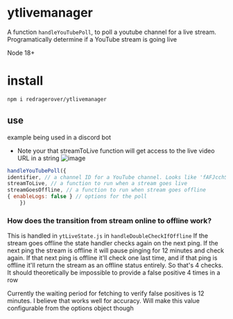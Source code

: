 # ytlivemanager

A function `handleYouTubePoll`, to poll a youtube channel for a live stream. Programatically determine if a YouTube stream is going live

Node 18+

# install

`npm i redragerover/ytlivemanager`

## use
example being used in a discord bot
- Note your that streamToLive function will get access to the live video URL in a string
![image](https://user-images.githubusercontent.com/105608997/188329083-01253712-442e-43ba-ae87-7153ac784cbd.png)

```javascript 
handleYouTubePoll({
identifier, // a channel ID for a YouTube channel. Looks like 'fAFJcchSAFnASfq0'
streamToLive, // a function to run when a stream goes live
streamGoesOffline, // a function to run when stream goes offline
{ enableLogs: false } // options for the poll
    })
```
### How does the transition from stream online to offline work?
This is handled in `ytLiveState.js` in `handleDoubleCheckIfOffline`
If the stream goes offline the state handler checks again on the next ping. If the next ping the stream is offline it will pause pinging for 12 minutes and check again. If that next ping is offline it'll check one last time, and if that ping is offline it'll return the stream as an offline status entirely. So that's 4 checks. It should theoretically be impossible to provide a false positive 4 times in a row 

Currently the waiting period for fetching to verify false positives is 12 minutes. I believe that works well for accuracy. Will make this value configurable from the options object though

